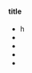 <div class="well">
    <h4>title</h4>
    <ul class="nav nav-list">
    <li>h</li>
    <li></li>
    <li></li>
    <li></li>
    <li></li>
    </ul>
</div>
